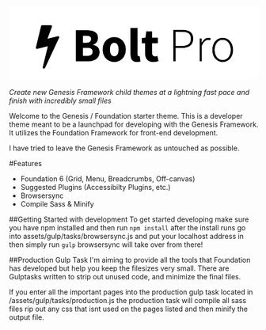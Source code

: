 ![Bolt Pro Graphic](images/readme-graphic.png)

*Create new Genesis Framework child themes at a lightning fast pace and finish with incredibly small files*

Welcome to the Genesis / Foundation starter theme. This is a developer theme meant to be a launchpad for developing with the Genesis Framework. It utilizes the Foundation Framework for front-end development.

I have tried to leave the Genesis Framework as untouched as possible.

#Features
* Foundation 6 (Grid, Menu, Breadcrumbs, Off-canvas)
* Suggested Plugins (Accessibilty Plugins, etc.)
* Browsersync
* Compile Sass & Minify

##Getting Started with development
To get started developing make sure you have npm installed and then run `npm install` after the install runs go into assets/gulp/tasks/browsersync.js and put your localhost address in then simply run `gulp` browsersync will take over from there!

##Production Gulp Task
I'm aiming to provide all the tools that Foundation has developed but help you keep the filesizes very small. There are Gulptasks written to strip out unused code, and minimize the final files.

If you enter all the important pages into the production gulp task located in /assets/gulp/tasks/production.js the production task will compile all sass files rip out any css that isnt used on the pages listed and then minify the output file.
